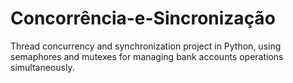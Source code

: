# Concorrência-e-Sincronização
Thread concurrency and synchronization project in Python, using semaphores and mutexes for managing bank accounts operations simultaneously.
